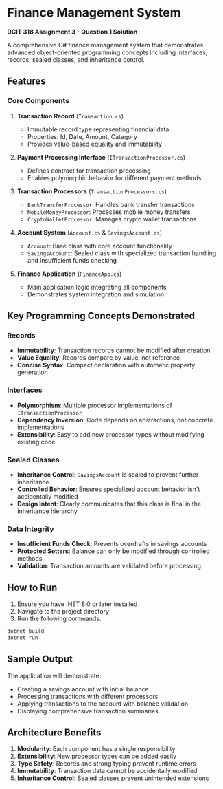 # Finance Management System

**DCIT 318 Assignment 3 - Question 1 Solution**

A comprehensive C# finance management system that demonstrates advanced object-oriented programming concepts including interfaces, records, sealed classes, and inheritance control.

## Features

### Core Components

1. **Transaction Record** (`Transaction.cs`)
   - Immutable record type representing financial data
   - Properties: Id, Date, Amount, Category
   - Provides value-based equality and immutability

2. **Payment Processing Interface** (`ITransactionProcessor.cs`)
   - Defines contract for transaction processing
   - Enables polymorphic behavior for different payment methods

3. **Transaction Processors** (`TransactionProcessors.cs`)
   - `BankTransferProcessor`: Handles bank transfer transactions
   - `MobileMoneyProcessor`: Processes mobile money transfers
   - `CryptoWalletProcessor`: Manages crypto wallet transactions

4. **Account System** (`Account.cs` & `SavingsAccount.cs`)
   - `Account`: Base class with core account functionality
   - `SavingsAccount`: Sealed class with specialized transaction handling and insufficient funds checking

5. **Finance Application** (`FinanceApp.cs`)
   - Main application logic integrating all components
   - Demonstrates system integration and simulation

## Key Programming Concepts Demonstrated

### Records
- **Immutability**: Transaction records cannot be modified after creation
- **Value Equality**: Records compare by value, not reference
- **Concise Syntax**: Compact declaration with automatic property generation

### Interfaces
- **Polymorphism**: Multiple processor implementations of `ITransactionProcessor`
- **Dependency Inversion**: Code depends on abstractions, not concrete implementations
- **Extensibility**: Easy to add new processor types without modifying existing code

### Sealed Classes
- **Inheritance Control**: `SavingsAccount` is sealed to prevent further inheritance
- **Controlled Behavior**: Ensures specialized account behavior isn't accidentally modified
- **Design Intent**: Clearly communicates that this class is final in the inheritance hierarchy

### Data Integrity
- **Insufficient Funds Check**: Prevents overdrafts in savings accounts
- **Protected Setters**: Balance can only be modified through controlled methods
- **Validation**: Transaction amounts are validated before processing

## How to Run

1. Ensure you have .NET 8.0 or later installed
2. Navigate to the project directory
3. Run the following commands:

```bash
dotnet build
dotnet run
```

## Sample Output

The application will demonstrate:
- Creating a savings account with initial balance
- Processing transactions with different processors
- Applying transactions to the account with balance validation
- Displaying comprehensive transaction summaries

## Architecture Benefits

1. **Modularity**: Each component has a single responsibility
2. **Extensibility**: New processor types can be added easily
3. **Type Safety**: Records and strong typing prevent runtime errors
4. **Immutability**: Transaction data cannot be accidentally modified
5. **Inheritance Control**: Sealed classes prevent unintended extensions
